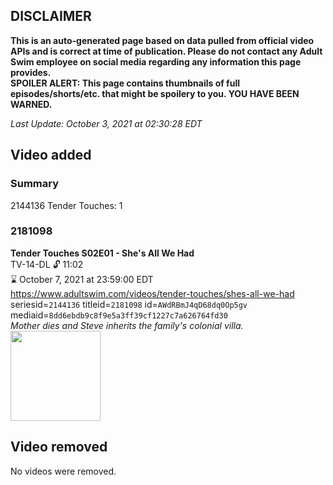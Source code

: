 ## DISCLAIMER
**This is an auto-generated page based on data pulled from official video APIs and is correct at time of publication. Please do not contact any Adult Swim employee on social media regarding any information this page provides.**  
**SPOILER ALERT: This page contains thumbnails of full episodes/shorts/etc. that might be spoilery to you. YOU HAVE BEEN WARNED.**  

_Last Update: October 3, 2021 at 02:30:28 EDT_
## Video added
### Summary
2144136 Tender Touches: 1  
### 2181098
**Tender Touches S02E01 - She's All We Had**  
TV-14-DL 🔓 11:02  
⌛ October 7, 2021 at 23:59:00 EDT  
https://www.adultswim.com/videos/tender-touches/shes-all-we-had  
seriesid=`2144136` titleid=`2181098` id=`AWdRBmJ4qD68dq0Op5gv` mediaid=`8dd6ebdb9c8f9e5a3ff39cf1227c7a626764fd30`  
_Mother dies and Steve inherits the family's colonial villa._  
<a href="https://i.cdn.turner.com/adultswim/big/image-upload/thumbnails/thumb-2_image-15432532249946.jpg"><img src="https://i.cdn.turner.com/adultswim/big/image-upload/thumbnails/thumb-2_image-15432532249946.jpg" height="144px" /></a>
## Video removed
No videos were removed.  
